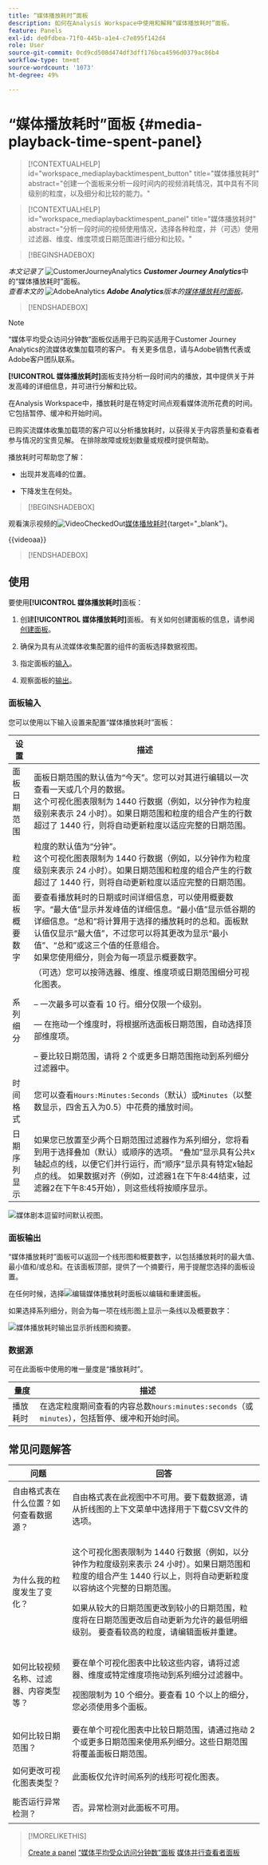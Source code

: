 ```yaml
---
title: “媒体播放耗时”面板
description: 如何在Analysis Workspace中使用和解释“媒体播放耗时”面板。
feature: Panels
exl-id: de0fdbea-71f0-445b-a1e4-c7e895f142d4
role: User
source-git-commit: 0cd9cd508d474df3dff176bca4596d0379ac86b4
workflow-type: tm+mt
source-wordcount: '1073'
ht-degree: 49%

---
```


# “媒体播放耗时”面板 {#media-playback-time-spent-panel}

<!-- markdownlint-disable MD034 -->

>[!CONTEXTUALHELP]
>id="workspace_mediaplaybacktimespent_button"
>title="媒体播放耗时"
>abstract="创建一个面板来分析一段时间内的视频消耗情况，其中具有不同级别的粒度，以及细分和比较的能力。"

<!-- markdownlint-enable MD034 -->

<!-- markdownlint-disable MD034 -->

>[!CONTEXTUALHELP]
>id="workspace_mediaplaybacktimespent_panel"
>title="媒体播放耗时"
>abstract="分析一段时间的视频使用情况，选择各种粒度，并（可选）使用过滤器、维度、维度项或日期范围进行细分和比较。"

<!-- markdownlint-enable MD034 -->


>[!BEGINSHADEBOX]

_本文记录了_ ![CustomerJourneyAnalytics](/help/assets/icons/CustomerJourneyAnalytics.svg) _**Customer Journey Analytics**_&#x200B;中的“媒体播放耗时”面板。<br/>_查看本文的_ ![AdobeAnalytics](/help/assets/icons/AdobeAnalytics.svg) _**Adobe Analytics**&#x200B;版本的[媒体播放耗时面板](https://experienceleague.adobe.com/en/docs/analytics/analyze/analysis-workspace/panels/media-playback-time-spent)。_

>[!ENDSHADEBOX]


>[!NOTE]
>
>“媒体平均受众访问分钟数”面板仅适用于已购买适用于Customer Journey Analytics的流媒体收集加载项的客户。
>有关更多信息，请与Adobe销售代表或Adobe客户团队联系。
>

**[!UICONTROL 媒体播放耗时]**&#x200B;面板支持分析一段时间内的播放，其中提供关于并发高峰的详细信息，并可进行分解和比较。

在Analysis Workspace中，播放耗时是在特定时间点观看媒体流所花费的时间。 它包括暂停、缓冲和开始时间。

已购买流媒体收集加载项的客户可以分析播放耗时，以获得关于内容质量和查看者参与情况的宝贵见解。 在排除故障或规划数量或规模时提供帮助。

播放耗时可帮助您了解：

* 出现并发高峰的位置。

* 下降发生在何处。


>[!BEGINSHADEBOX]

观看演示视频的![VideoCheckedOut](/help/assets/icons/VideoCheckedOut.svg)[媒体播放耗时](https://video.tv.adobe.com/v/338699){target="_blank"}。

{{videoaa}}

>[!ENDSHADEBOX]


## 使用

要使用&#x200B;**[!UICONTROL 媒体播放耗时]**&#x200B;面板：

1. 创建&#x200B;**[!UICONTROL 媒体播放耗时]**&#x200B;面板。 有关如何创建面板的信息，请参阅[创建面板](panels.md#create-a-panel)。

1. 确保为具有从流媒体收集配置的组件的面板选择数据视图。

1. 指定面板的[输入](#panel-input)。

1. 观察面板的[输出](#panel-output)。


### 面板输入

您可以使用以下输入设置来配置“媒体播放耗时”面板：

| 设置 | 描述 |
|---|---|
| 面板日期范围 | 面板日期范围的默认值为“今天”。您可以对其进行编辑以一次查看一天或几个月的数据。<br>这个可视化图表限制为 1440 行数据（例如，以分钟作为粒度级别来表示 24 小时）。如果日期范围和粒度的组合产生的行数超过了 1440 行，则将自动更新粒度以适应完整的日期范围。 |
| 粒度 | 粒度的默认值为“分钟”。<br>这个可视化图表限制为 1440 行数据（例如，以分钟作为粒度级别来表示 24 小时）。如果日期范围和粒度的组合产生的行数超过了 1440 行，则将自动更新粒度以适应完整的日期范围。 |
| 面板概要数字 | 要查看播放耗时的日期或时间详细信息，可以使用概要数字。“最大值”显示并发峰值的详细信息。“最小值”显示低谷期的详细信息。“总和”将计算用于选择的播放耗时的总和。面板默认值仅显示“最大值”，不过您可以将其更改为显示“最小值”、“总和”或这三个值的任意组合。<br>如果您使用细分，则会为每一项显示概要数字。 |
| 系列细分 | （可选）您可以按筛选器、维度、维度项或日期范围细分可视化图表。<p>– 一次最多可以查看 10 行。细分仅限一个级别。</p><p> — 在拖动一个维度时，将根据所选面板日期范围，自动选择顶部维度项。</p>– 要比较日期范围，请将 2 个或更多日期范围拖动到系列细分过滤器中。 |
| 时间格式 | 您可以查看`Hours:Minutes:Seconds`（默认）或`Minutes`（以整数显示，四舍五入为0.5）中花费的播放时间。 |
| 日期序列显示 | 如果您已放置至少两个日期范围过滤器作为系列细分，您将看到用于选择叠加（默认）或顺序的选项。 “叠加”显示具有公共x轴起点的线，以便它们并行运行，而“顺序”显示具有特定x轴起点的线。 如果数据对齐（例如，过滤器1在下午8:44结束，过滤器2在下午8:45开始），则这些线将按顺序显示。 |


![媒体剧本逗留时间默认视图。](assets/mpts_default_view.png)

### 面板输出

“媒体播放耗时”面板可以返回一个线形图和概要数字，以包括播放耗时的最大值、最小值和/或总和。在该面板顶部，提供了一个摘要行，用于提醒您选择的面板设置。

在任何时候，选择![编辑媒体播放耗时面板](/help/assets/icons/Edit.svg)以编辑和重建面板。

如果选择系列细分，则会为每一项在线形图上显示一条线以及概要数字：

![媒体播放耗时输出显示折线图和摘要。](assets/mpts_outputs1.png)

### 数据源

可在此面板中使用的唯一量度是“播放耗时”。

| 量度 | 描述 |
|---|---|
| 播放耗时 | 在选定粒度期间查看的内容总数`hours:minutes:seconds`（或`minutes`），包括暂停、缓冲和开始时间。 |

## 常见问题解答

| 问题 | 回答 |
|---|---|
| 自由格式表在什么位置？如何查看数据源？ | <p></p><p>自由格式表在此视图中不可用。要下载数据源，请从折线图的上下文菜单中选择用于下载CSV文件的选项。</p> |
| <p>为什么我的粒度发生了变化？</p> | <p>这个可视化图表限制为 1440 行数据（例如，以分钟作为粒度级别来表示 24 小时）。如果日期范围和粒度的组合产生 1440 行以上，则将自动更新粒度以容纳这个完整的日期范围。</p><p></p><p>如果从较大的日期范围更改到较小的日期范围，粒度将在日期范围更改后自动更新为允许的最低明细级别。 要查看较高的粒度，请编辑面板并重建。</p> |
| <p></p><p>如何比较视频名称、过滤器、内容类型等？</p> | <p>要在单个可视化图表中比较这些内容，请将过滤器、维度或特定维度项拖动到系列细分过滤器中。</p><p></p><p>视图限制为 10 个细分。要查看 10 个以上的细分，您必须使用多个面板。</p> |
| 如何比较日期范围？ | 要在单个可视化图表中比较日期范围，请通过拖动 2 个或更多日期范围来使用系列细分。这些日期范围将覆盖面板日期范围。 |
| 如何更改可视化图表类型？ | <p></p><p>此面板仅允许时间系列的线形可视化图表。</p> |
| 能否运行异常检测？ | <p></p><p>否。异常检测对此面板不可用。</p> |


>[!MORELIKETHIS]
>
>[Create a panel](/help/analysis-workspace/c-panels/panels.md#create-a-panel)
>[“媒体平均受众访问分钟数”面板](average-minute-audience-panel.md)
>[媒体并行查看者面板](media-concurrent-viewers.md)
>
